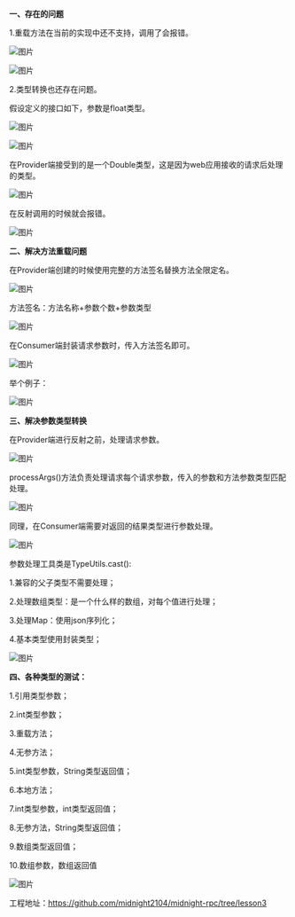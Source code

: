 **一、存在的问题**

1.重载方法在当前的实现中还不支持，调用了会报错。

![图片](https://mmbiz.qpic.cn/sz_mmbiz_png/rw1wCRwDbgZUEm4WYqt9mfiaD5X8qGy5XXibCgia2VgjFO9E0HeichyibTLn8bM2AWmNvIakl1wIxJqBgVmcDlLl1Qg/640?wx_fmt=png&from=appmsg&tp=webp&wxfrom=5&wx_lazy=1&wx_co=1)

![图片](https://mmbiz.qpic.cn/sz_mmbiz_png/rw1wCRwDbgZUEm4WYqt9mfiaD5X8qGy5X5aRnJyoQFiccNIicibLK0iajAFYLcTPptvbHgbicHRmPNlViaX2xrBwxQ5ibw/640?wx_fmt=png&from=appmsg&tp=webp&wxfrom=5&wx_lazy=1&wx_co=1)

2.类型转换也还存在问题。

假设定义的接口如下，参数是float类型。

![图片](https://mmbiz.qpic.cn/sz_mmbiz_png/rw1wCRwDbgZUEm4WYqt9mfiaD5X8qGy5XBCaicIQiaHFtsGYk7A9tbHyPFeEBexIxtYNd6QwibH14lbl4By1C4VnTg/640?wx_fmt=png&from=appmsg&tp=webp&wxfrom=5&wx_lazy=1&wx_co=1)

![图片](https://mmbiz.qpic.cn/sz_mmbiz_png/rw1wCRwDbgZUEm4WYqt9mfiaD5X8qGy5XwoU2drL9LIdicPiaEhkjibdkkbNQOstvib0YXAKaDBOlawib7LKg9sr36tg/640?wx_fmt=png&from=appmsg&tp=webp&wxfrom=5&wx_lazy=1&wx_co=1)

在Provider端接受到的是一个Double类型，这是因为web应用接收的请求后处理的类型。

![图片](https://mmbiz.qpic.cn/sz_mmbiz_png/rw1wCRwDbgZUEm4WYqt9mfiaD5X8qGy5XRa7e14bsKJgHofrFjTsmxqqbfm0eD8ODpFM9E9gNJnZgNxgLAsw2oA/640?wx_fmt=png&from=appmsg&tp=webp&wxfrom=5&wx_lazy=1&wx_co=1)

在反射调用的时候就会报错。

![图片](https://mmbiz.qpic.cn/sz_mmbiz_png/rw1wCRwDbgZUEm4WYqt9mfiaD5X8qGy5XibQMmXxmiaLQpOLsNiavBOOibA8iaADcckyau83QFwVuNj9ibM3OBIHpvu4w/640?wx_fmt=png&from=appmsg&tp=webp&wxfrom=5&wx_lazy=1&wx_co=1)

**二、解决方法重载问题**

在Provider端创建的时候使用完整的方法签名替换方法全限定名。

![图片](https://mmbiz.qpic.cn/sz_mmbiz_png/rw1wCRwDbgZUEm4WYqt9mfiaD5X8qGy5XjMqJuqux4KicLHG2GpOM6vFCib7iclVM3o4oiaePhQqsNAHK3pha98TVicA/640?wx_fmt=png&from=appmsg&tp=webp&wxfrom=5&wx_lazy=1&wx_co=1)

方法签名：方法名称+参数个数+参数类型

![图片](https://mmbiz.qpic.cn/sz_mmbiz_png/rw1wCRwDbgZUEm4WYqt9mfiaD5X8qGy5XYgoKyVRjNNPW3XibA7jnzIPPxTnJibWCcWF7sK5hP6YibRvEsOZg3YkkQ/640?wx_fmt=png&from=appmsg&tp=webp&wxfrom=5&wx_lazy=1&wx_co=1)

在Consumer端封装请求参数时，传入方法签名即可。

![图片](https://mmbiz.qpic.cn/sz_mmbiz_png/rw1wCRwDbgZUEm4WYqt9mfiaD5X8qGy5XILCWHRibmjekSBZ1YoBAZlhaAfvJMzDWuT9xBKoC2PojOiciblyHNtG2g/640?wx_fmt=png&from=appmsg&tp=webp&wxfrom=5&wx_lazy=1&wx_co=1)

举个例子：

![图片](https://mmbiz.qpic.cn/sz_mmbiz_png/rw1wCRwDbgZUEm4WYqt9mfiaD5X8qGy5X5GxhtqicQALs1MIB49VriaBiaKL9bywo8fY0jjiaB2DPNVEx8ghNgxrwHw/640?wx_fmt=png&from=appmsg&tp=webp&wxfrom=5&wx_lazy=1&wx_co=1)

**三、解决参数类型转换**

在Provider端进行反射之前，处理请求参数。

![图片](https://mmbiz.qpic.cn/sz_mmbiz_png/rw1wCRwDbgZUEm4WYqt9mfiaD5X8qGy5X1DZvMkjy80Rvfw7ia8n1giaTR8BiaNKHAVthtS3NWgLIDocTeUqicFe5Xg/640?wx_fmt=png&from=appmsg&tp=webp&wxfrom=5&wx_lazy=1&wx_co=1)

processArgs()方法负责处理请求每个请求参数，传入的参数和方法参数类型匹配处理。

![图片](https://mmbiz.qpic.cn/sz_mmbiz_png/rw1wCRwDbgZUEm4WYqt9mfiaD5X8qGy5Xias37gKEbTiaq4UrlSlL1iccGVyVb4JUf3K9zReSaaWQpm0hmVcicKTjFQ/640?wx_fmt=png&from=appmsg&tp=webp&wxfrom=5&wx_lazy=1&wx_co=1)

同理，在Consumer端需要对返回的结果类型进行参数处理。

![图片](https://mmbiz.qpic.cn/sz_mmbiz_png/rw1wCRwDbgZUEm4WYqt9mfiaD5X8qGy5XSgv9icdc1bTmicM7iaDzVV4obEDyaxXLSaElJNVdl1vyjdToQibVicFKR4Q/640?wx_fmt=png&from=appmsg&tp=webp&wxfrom=5&wx_lazy=1&wx_co=1)

参数处理工具类是TypeUtils.cast():

1.兼容的父子类型不需要处理；

2.处理数组类型：是一个什么样的数组，对每个值进行处理；

3.处理Map：使用json序列化；

4.基本类型使用封装类型；

![图片](https://mmbiz.qpic.cn/sz_mmbiz_png/rw1wCRwDbgZUEm4WYqt9mfiaD5X8qGy5XCJPq0qmISVWqYZUnOSb2FP22AHyUaribaV28HYlLaJ6oPTypFBniaGEw/640?wx_fmt=png&from=appmsg&tp=webp&wxfrom=5&wx_lazy=1&wx_co=1)

**四、各种类型的测试：**

1.引用类型参数；

2.int类型参数；

3.重载方法；

4.无参方法；

5.int类型参数，String类型返回值；

6.本地方法；

7.int类型参数，int类型返回值；

8.无参方法，String类型返回值；

9.数组类型返回值；

10.数组参数，数组返回值

![图片](https://mmbiz.qpic.cn/sz_mmbiz_png/rw1wCRwDbgZUEm4WYqt9mfiaD5X8qGy5XPb4WEpadOQBODAr8wxrngJiaf3kL1FzW7jYcjZB6EA1nbJHb1LuFwBQ/640?wx_fmt=png&from=appmsg&tp=webp&wxfrom=5&wx_lazy=1&wx_co=1)

工程地址：https://github.com/midnight2104/midnight-rpc/tree/lesson3